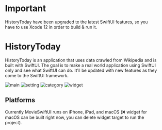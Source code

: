 # Important

HistoryToday have been upgraded to the latest SwiftUI features, so you have to use Xcode 12 in order to build & run it. 

# HistoryToday

HistoryToday is an application that uses data crawled from Wikipedia and is built with SwiftUI. The goal is to make a real world application using SwiftUI only and see what SwiftUI can do. It'll be updated with new features as they come to the SwiftUI framework.

![main](images/main.png) ![setting](images/setting.png) ![category](images/category.png) ![widget](images/widget.png)

## Platforms

Currently MovieSwiftUI runs on iPhone, iPad, and macOS (❌ widget for macOS can be built right now, you can delete widget target to run the project). 